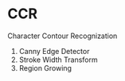# CCR
Character Contour Recognization
1. Canny Edge Detector
2. Stroke Width Transform
3. Region Growing
